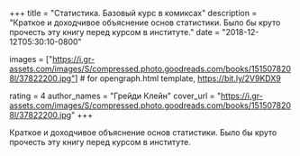
+++
title = "Статистика. Базовый курс в комиксах"
description = "Краткое и доходчивое объяснение основ статистики. Было бы круто прочесть эту книгу перед курсом в институте."
date = "2018-12-12T05:30:10-0800"

images = ["https://i.gr-assets.com/images/S/compressed.photo.goodreads.com/books/1515078208l/37822200.jpg"]  # for opengraph.html template, https://bit.ly/2V9KDX9

rating = 4
author_names = "Грейди Клейн"
cover_url = "https://i.gr-assets.com/images/S/compressed.photo.goodreads.com/books/1515078208l/37822200.jpg"
+++

Краткое и доходчивое объяснение основ статистики. Было бы круто прочесть эту книгу перед курсом в институте.
